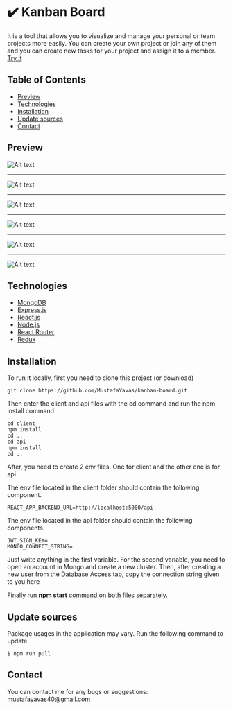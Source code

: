 # :heavy_check_mark: Kanban Board

It is a tool that allows you to visualize and manage your personal or team projects more easily. You can create your own project or join any of them and you can create new tasks for your project and assign it to a member. [Try it](https://mustafa-yavas-kanban-board.netlify.app/)

## Table of Contents
* [Preview](#preivew)
* [Technologies](#technologies)
* [Installation](#installation)
* [Update sources](#update-sources)
* [Contact](#contact)

## Preview
![Alt text](/kanban-board/client/public/screenshots/1.PNG)
***
![Alt text](/kanban-board/client/public/screenshots/2.PNG)
***
![Alt text](/kanban-board/client/public/screenshots/3.PNG)
***
![Alt text](/kanban-board/client/public/screenshots/4.PNG)
***
![Alt text](/kanban-board/client/public/screenshots/5.PNG)
***
![Alt text](/kanban-board/client/public/screenshots/6.PNG)

## Technologies
* [MongoDB](https://www.mongodb.com/)
* [Express.js](https://expressjs.com/)
* [React.js](https://reactjs.org/)
* [Node.js](https://nodejs.org/en/)
* [React Router](https://reactrouter.com/)
* [Redux](https://redux.js.org/)

## Installation
To run it locally, first you need to clone this project (or download)

```
git clone https://github.com/MustafaYavas/kanban-board.git
```

Then enter the client and api files with the cd command and run the npm install command.

```
cd client
npm install 
cd ..
cd api
npm install 
cd ..
```

After, you need to create 2 env files. One for client and the other one is for api.

The env file located in the client folder should contain the following component.
```
REACT_APP_BACKEND_URL=http://localhost:5000/api
```

The env file located in the api folder should contain the following components.
```
JWT_SIGN_KEY=
MONGO_CONNECT_STRING=
```
Just write anything in the first variable. For the second variable, you need to open an account in Mongo and create a new cluster. Then, after creating a new user from the Database Access tab, copy the connection string given to you here

Finally run **npm start** command on both files separately.


## Update sources
Package usages in the application may vary.
Run the following command to update

```
$ npm run pull
```

## Contact
You can contact me for any bugs or suggestions: mustafayavas40@gmail.com